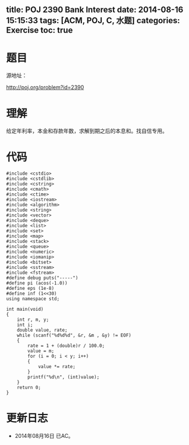 title: POJ 2390 Bank Interest
date: 2014-08-16 15:15:33
tags: [ACM, POJ, C, 水题]
categories: Exercise
toc: true
---
# 题目
源地址：

http://poj.org/problem?id=2390

# 理解
给定年利率，本金和存款年数，求解到期之后的本息和。找自信专用。

<!-- more -->

# 代码
```
#include <cstdio>
#include <cstdlib>
#include <cstring>
#include <cmath>
#include <ctime>
#include <iostream>
#include <algorithm>
#include <string>
#include <vector>
#include <deque>
#include <list>
#include <set>
#include <map>
#include <stack>
#include <queue>
#include <numeric>
#include <iomanip>
#include <bitset>
#include <sstream>
#include <fstream>
#define debug puts("-----")
#define pi (acos(-1.0))
#define eps (1e-8)
#define inf (1<<30)
using namespace std;

int main(void)
{
    int r, m, y;
    int i;
    double value, rate;
    while (scanf("%d%d%d", &r, &m , &y) != EOF)
    {
        rate = 1 + (double)r / 100.0;
        value = m;
        for (i = 0; i < y; i++)
        {
            value *= rate;
        }
        printf("%d\n", (int)value);
    }
    return 0;
}
```
# 更新日志
- 2014年08月16日 已AC。